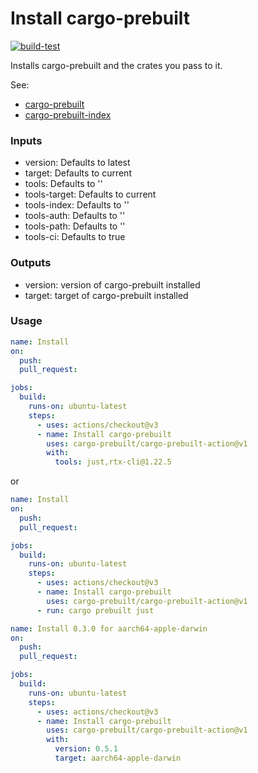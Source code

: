 # Install cargo-prebuilt

[![build-test](https://github.com/cargo-prebuilt/cargo-prebuilt-action/actions/workflows/test.yml/badge.svg)](https://github.com/cargo-prebuilt/cargo-prebuilt-action/actions/workflows/test.yml)

Installs cargo-prebuilt and the crates you pass to it.

See:
- [cargo-prebuilt](https://github.com/cargo-prebuilt/cargo-prebuilt)
- [cargo-prebuilt-index](https://github.com/cargo-prebuilt/index)

### Inputs

- version: Defaults to latest
- target: Defaults to current
- tools: Defaults to ''
- tools-target: Defaults to current
- tools-index: Defaults to ''
- tools-auth: Defaults to ''
- tools-path: Defaults to ''
- tools-ci: Defaults to true

### Outputs

- version: version of cargo-prebuilt installed
- target: target of cargo-prebuilt installed

### Usage

```yaml
name: Install
on:
  push:
  pull_request:

jobs:
  build:
    runs-on: ubuntu-latest
    steps:
      - uses: actions/checkout@v3
      - name: Install cargo-prebuilt
        uses: cargo-prebuilt/cargo-prebuilt-action@v1
        with:
          tools: just,rtx-cli@1.22.5
```
or
```yaml
name: Install
on:
  push:
  pull_request:

jobs:
  build:
    runs-on: ubuntu-latest
    steps:
      - uses: actions/checkout@v3
      - name: Install cargo-prebuilt
        uses: cargo-prebuilt/cargo-prebuilt-action@v1
      - run: cargo prebuilt just
```

```yaml
name: Install 0.3.0 for aarch64-apple-darwin
on:
  push:
  pull_request:

jobs:
  build:
    runs-on: ubuntu-latest
    steps:
      - uses: actions/checkout@v3
      - name: Install cargo-prebuilt
        uses: cargo-prebuilt/cargo-prebuilt-action@v1
        with:
          version: 0.5.1
          target: aarch64-apple-darwin
```
